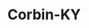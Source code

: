 ---
title: Corbin-KY
slug: corbin-ky
f_state:
- cms/state/kentucky.md
f_locations:
- cms/payday-loan/advance-america-1790.md
- cms/payday-loan/cash-express-7178.md
- cms/payday-loan/cash-express-llc-7467.md
- cms/payday-loan/check-express-11312.md
- cms/payday-loan/check-express-11321.md
- cms/payday-loan/check-into-cash-11973.md
- cms/payday-loan/check-into-cash-11988.md
- cms/payday-loan/check-into-cash-11989.md
- cms/payday-loan/check-into-cash-kentucky-llc-13215.md
- cms/payday-loan/corbin-check-exchange-15395.md
- cms/payday-loan/corbin-check-exchange-15396.md
- cms/payday-loan/easy-cash-16502.md
- cms/payday-loan/easy-cash-16503.md
- cms/payday-loan/easy-cash-inc-16509.md
- cms/payday-loan/first-america-cash-advance-18261.md
- cms/payday-loan/first-america-cash-advance-18272.md
- cms/payday-loan/hlt-check-exchange-19422.md
- cms/payday-loan/hlt-check-exchange-llp-19428.md
updated-on: '2024-05-30T13:41:28.615Z'
created-on: '2024-05-30T13:41:28.615Z'
published-on: '2024-05-30T13:54:32.469Z'
f_city: Corbin
layout: '[city].html'
tags: city
---